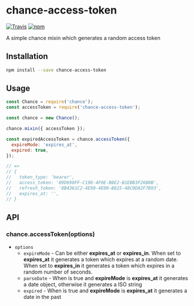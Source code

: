 # chance-access-token

[![Travis](https://img.shields.io/travis/jonathansamines/chance-access-token.svg?style=flat-square)](https://travis-ci.org/jonathansamines/chance-access-token) [![npm](https://img.shields.io/npm/v/chance-access-token.svg?style=flat-square)](https://www.npmjs.com/package/chance-access-token)


A simple chance mixin which generates a random access token

## Installation

```bash
npm install --save chance-access-token
```

## Usage

```js
const Chance = require('chance');
const accessToken = require('chance-access-token');

const chance = new Chance();

chance.mixin({ accessToken });

const expiredAccessToken = chance.accessToken({
  expireMode: 'expires_at',
  expired: true,
});

// =>
// {
//   token_type: 'bearer',
//   access_token: '89D690FF-C19D-4F0E-B8E2-B1EBB3F26B0B',
//   refresh_token: '8B4361C2-4E90-4E00-B825-48C0D82F7B93',
//   expires_at: '',
// }
```

## API

### chance.accessToken(options)

+ `options`
  + `expireMode` -  Can be either **expires_at** or **expires_in**. When set to **expires_at** it generates a token which expires at a random date. When set to **expires_in** it generates a token which expires in a random number of seconds.
  + `parseDate` - When is true and **expireMode** is **expires_at** it generates a date object, otherwise it generates a ISO string
  + `expired` - When is true and **expireMode** is **expires_at** it generates a date in the past
